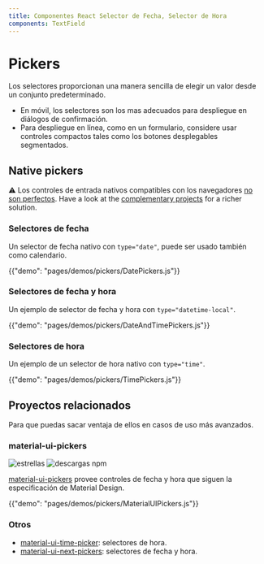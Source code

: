 ```yaml
---
title: Componentes React Selector de Fecha, Selector de Hora
components: TextField
---
```

# Pickers

<p class="description">Los selectores proporcionan una manera sencilla de elegir un valor desde un conjunto predeterminado.</p>

- En móvil, los selectores son los mas adecuados para despliegue en diálogos de confirmación.
- Para despliegue en línea, como en un formulario, considere usar controles compactos tales como los botones desplegables segmentados.

## Native pickers

⚠️ Los controles de entrada nativos compatibles con los navegadores [no son perfectos](https://caniuse.com/#feat=input-datetime). Have a look at the [complementary projects](#complementary-projects) for a richer solution.

### Selectores de fecha

Un selector de fecha nativo con `type="date"`, puede ser usado también como calendario.

{{"demo": "pages/demos/pickers/DatePickers.js"}}

### Selectores de fecha y hora

Un ejemplo de selector de fecha y hora con `type="datetime-local"`.

{{"demo": "pages/demos/pickers/DateAndTimePickers.js"}}

### Selectores de hora

Un ejemplo de un selector de hora nativo con `type="time"`.

{{"demo": "pages/demos/pickers/TimePickers.js"}}

## Proyectos relacionados

Para que puedas sacar ventaja de ellos en casos de uso más avanzados.

### material-ui-pickers

![estrellas](https://img.shields.io/github/stars/dmtrKovalenko/material-ui-pickers.svg?style=social&label=Stars) ![descargas npm](https://img.shields.io/npm/dm/material-ui-pickers.svg)

[material-ui-pickers](https://material-ui-pickers.firebaseapp.com/) provee controles de fecha y hora que siguen la especificación de Material Design.

{{"demo": "pages/demos/pickers/MaterialUIPickers.js"}}

### Otros

- [material-ui-time-picker](https://github.com/TeamWertarbyte/material-ui-time-picker): selectores de hora.
- [material-ui-next-pickers](https://github.com/chingyawhao/material-ui-next-pickers): selectores de fecha y hora.